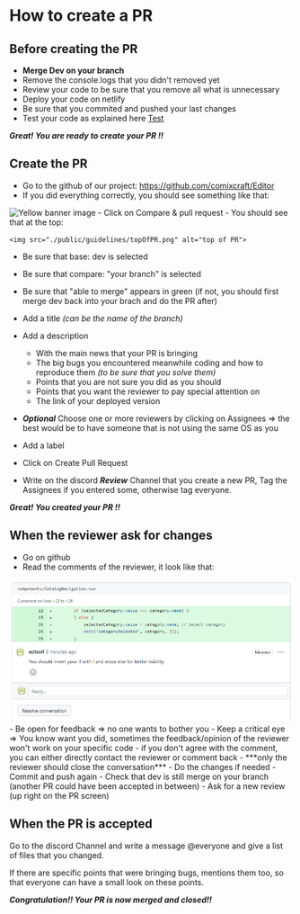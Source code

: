 # How to create a PR

## Before creating the PR

- **Merge Dev on your branch**
- Remove the console.logs that you didn't removed yet
- Review your code to be sure that you remove all what is unnecessary
- Deploy your code on netlify
- Be sure that you commited and pushed your last changes 
- Test your code as explained here [Test](/test-procedure-guideline.md) 
 
***Great! You are ready to create your PR !!***

## Create the PR

- Go to the github of our project: https://github.com/comixcraft/Editor
- If you did everything correctly, you should see something like that:
<img src="https://docs.github.com/assets/cb-34106/mw-1440/images/help/pull_requests/pull-request-compare-pull-request.webp" alt="Yellow banner image" width="500" height="auto">
- Click on Compare & pull request
- You should see that at the top: 
  
    <img src="./public/guidelines/topOfPR.png" alt="top of PR">

  - Be sure that base: dev is selected
  - Be sure that compare: "your branch" is selected
  - Be sure that "able to merge" appears in green (if not, you should first merge dev back into your brach and do the PR after)

- Add a title *(can be the name of the branch)*
- Add a description
  - With the main news that your PR is bringing
  - The big bugs you encountered meanwhile coding and how to reproduce them *(to be sure that you solve them)*
  - Points that you are not sure you did as you should
  - Points that you want the reviewer to pay special attention on
  - The link of your deployed version
- ***Optional*** Choose one or more reviewers by clicking on Assignees => the best would be to have someone that is not using the same OS as you
- Add a label
- Click on Create Pull Request
- Write on the discord ***Review*** Channel that you create a new PR, Tag the Assignees if you entered some, otherwise tag everyone.

***Great! You created your PR !!***

## When the reviewer ask for changes

- Go on github
- Read the comments of the reviewer, it look like that:
<img alt="pr comment" src="./public/guidelines/prComment.png">
  - Be open for feedback => no one wants to bother you
  - Keep a critical eye => You know want you did, sometimes the feedback/opinion of the reviewer won't work on your specific code
  - if you don't agree with the comment, you can either directly contact the reviewer or comment back
  - ***only the reviewer should close the conversation***
- Do the changes if needed
- Commit and push again
- Check that dev is still merge on your branch (another PR could have been accepted in between)
- Ask for a new review (up right on the PR screen)

## When the PR is accepted

Go to the discord Channel and write a message @everyone and give a list of files that you changed.

If there are specific points that were bringing bugs, mentions them too, so that everyone can have a small look on these points.

***Congratulation!! Your PR is now merged and closed!!***
